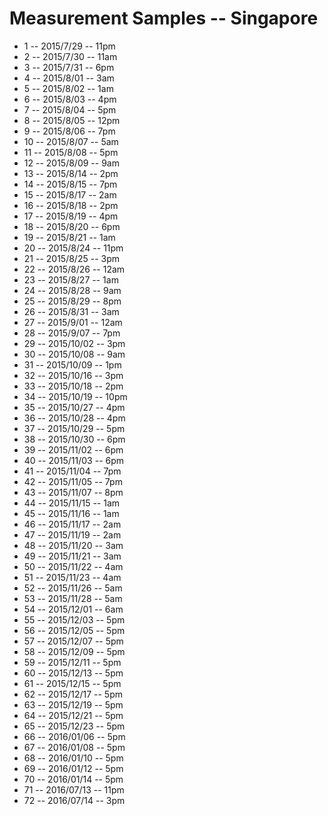 # Measurement Samples -- Singapore

*  1 -- 2015/7/29 -- 11pm
*  2 -- 2015/7/30 -- 11am
*  3 -- 2015/7/31 --  6pm
*  4 -- 2015/8/01 --  3am
*  5 -- 2015/8/02 --  1am
*  6 -- 2015/8/03 --  4pm
*  7 -- 2015/8/04 --  5pm
*  8 -- 2015/8/05 -- 12pm
*  9 -- 2015/8/06 --  7pm
* 10 -- 2015/8/07 -- 5am
* 11 -- 2015/8/08 -- 5pm
* 12 -- 2015/8/09 -- 9am
* 13 -- 2015/8/14 -- 2pm
* 14 -- 2015/8/15 -- 7pm
* 15 -- 2015/8/17 -- 2am
* 16 -- 2015/8/18 -- 2pm
* 17 -- 2015/8/19 -- 4pm
* 18 -- 2015/8/20 -- 6pm
* 19 -- 2015/8/21 -- 1am
* 20 -- 2015/8/24 -- 11pm
* 21 -- 2015/8/25 -- 3pm
* 22 -- 2015/8/26 -- 12am
* 23 -- 2015/8/27 -- 1am
* 24 -- 2015/8/28 -- 9am
* 25 -- 2015/8/29 -- 8pm
* 26 -- 2015/8/31 -- 3am
* 27 -- 2015/9/01 -- 12am
* 28 -- 2015/9/07 -- 7pm
* 29 -- 2015/10/02 -- 3pm
* 30 -- 2015/10/08 -- 9am
* 31 -- 2015/10/09 -- 1pm
* 32 -- 2015/10/16 -- 3pm
* 33 -- 2015/10/18 -- 2pm
* 34 -- 2015/10/19 -- 10pm
* 35 -- 2015/10/27 -- 4pm
* 36 -- 2015/10/28 -- 4pm
* 37 -- 2015/10/29 -- 5pm
* 38 -- 2015/10/30 -- 6pm
* 39 -- 2015/11/02 -- 6pm
* 40 -- 2015/11/03 -- 6pm
* 41 -- 2015/11/04 -- 7pm
* 42 -- 2015/11/05 -- 7pm
* 43 -- 2015/11/07 -- 8pm
* 44 -- 2015/11/15 -- 1am
* 45 -- 2015/11/16 -- 1am
* 46 -- 2015/11/17 -- 2am
* 47 -- 2015/11/19 -- 2am
* 48 -- 2015/11/20 -- 3am
* 49 -- 2015/11/21 -- 3am
* 50 -- 2015/11/22 -- 4am
* 51 -- 2015/11/23 -- 4am
* 52 -- 2015/11/26 -- 5am
* 53 -- 2015/11/28 -- 5am
* 54 -- 2015/12/01 -- 6am
* 55 -- 2015/12/03 -- 5pm
* 56 -- 2015/12/05 -- 5pm
* 57 -- 2015/12/07 -- 5pm
* 58 -- 2015/12/09 -- 5pm
* 59 -- 2015/12/11 -- 5pm
* 60 -- 2015/12/13 -- 5pm
* 61 -- 2015/12/15 -- 5pm
* 62 -- 2015/12/17 -- 5pm
* 63 -- 2015/12/19 -- 5pm
* 64 -- 2015/12/21 -- 5pm
* 65 -- 2015/12/23 -- 5pm
* 66 -- 2016/01/06 -- 5pm
* 67 -- 2016/01/08 -- 5pm
* 68 -- 2016/01/10 -- 5pm
* 69 -- 2016/01/12 -- 5pm
* 70 -- 2016/01/14 -- 5pm
* 71 -- 2016/07/13 -- 11pm
* 72 -- 2016/07/14 -- 3pm

